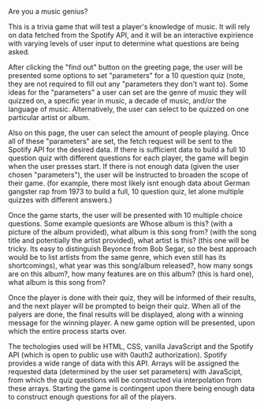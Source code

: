 Are you a music genius?

This is a trivia game that will test a player's knowledge of music. It will rely on data fetched from the Spotify API, and it will be an interactive expirience with varying levels of user input to determine what questions are being asked.

After clicking the "find out" button on the greeting page, the user will be presented some options to set "parameters" for a 10 question quiz (note, they are not required to fill out any "parameters they don't want to). Some ideas for the "parameters" a user can set are the genre of music they will quizzed on, a specific year in music, a decade of music, and/or the language of music. Alternatively, the user can select to be quizzed on one particular artist or album. 

Also on this page, the user can select the amount of people playing. Once all of these "parameters" are set, the fetch request will be sent to the Spotify API for the desired data. If there is sufficient data to build a full 10 question quiz with different questions for each player, the game will begin when the user presses start. If there is not enough data (given the user chosen "parameters"), the user will be instructed to broaden the scope of their game. (for example, there most likely isnt enough data about German gangster rap from 1973 to build a full, 10 question quiz, let alone multiple quizzes with different answers.)

Once the game starts, the user will be presented with 10 multiple choice questions. Some example quesionts are Whose album is this? (with a picture of the album provided), what album is this song from? (with the song title and potentially the artist provided), what artist is this? (this one will be tricky. Its easy to distinguish Beyonce from Bob Segar, so the best approach would be to list artists from the same genre, which even still has its shortcomings), what year was this song/album released?, how many songs are on this album?, how many features are on this album? (this is hard one), what album is this song from?

Once the player is done with their quiz, they will be informed of their results, and the next player will be prompted to beign their quiz. When all of the palyers are done, the final results will be displayed, along with a winning message for the winning player. A new game option will be presented, upon which the entire process starts over.

The techologies used will be HTML, CSS, vanilla JavaScript and the Spotify API (which is open to public use with 0auth2 authorization). Spotify provides a wide range of data with this API. Arrays will be assigned the requested data (determined by the user set parameters) with JavaScipt, from which the quiz questions will be constructed via interpolation from these arrays. Starting the game is contingent upon there being enough data to construct enough questions for all of the players. 
